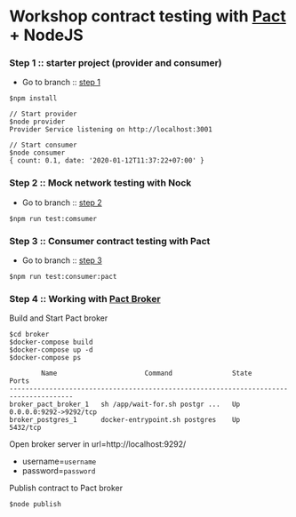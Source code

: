 # Workshop contract testing with [Pact](https://docs.pact.io/) + NodeJS

### Step 1 :: starter project (provider and consumer)
* Go to branch :: [step 1](https://github.com/up1/workshop-contract-testing/tree/step-01)

```
$npm install

// Start provider
$node provider
Provider Service listening on http://localhost:3001

// Start consumer
$node consumer
{ count: 0.1, date: '2020-01-12T11:37:22+07:00' }
```

### Step 2 :: Mock network testing with Nock
* Go to branch :: [step 2](https://github.com/up1/workshop-contract-testing/tree/step-02)
```
$npm run test:comsumer
```

### Step 3 :: Consumer contract testing with Pact
* Go to branch :: [step 3](https://github.com/up1/workshop-contract-testing/tree/step-03)
```
$npm run test:consumer:pact
```

### Step 4 :: Working with [Pact Broker](https://docs.pact.io/pact_broker)

Build and Start Pact broker
```
$cd broker
$docker-compose build
$docker-compose up -d
$docker-compose ps

        Name                      Command               State           Ports
--------------------------------------------------------------------------------------
broker_pact_broker_1   sh /app/wait-for.sh postgr ...   Up      0.0.0.0:9292->9292/tcp
broker_postgres_1      docker-entrypoint.sh postgres    Up      5432/tcp
```

Open broker server in url=http://localhost:9292/
* username=`username`
* password=`password`

Publish contract to Pact broker
```
$node publish
```
